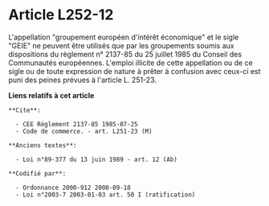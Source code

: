 # Article L252-12

L'appellation "groupement européen d'intérêt économique" et le sigle "GEIE" ne peuvent être utilisés que par les groupements
soumis aux dispositions du règlement n° 2137-85 du 25 juillet 1985 du Conseil des Communautés européennes. L'emploi illicite
de cette appellation ou de ce sigle ou de toute expression de nature à prêter à confusion avec ceux-ci est puni des peines
prévues à l'article L. 251-23.

**Liens relatifs à cet article**

	**Cite**:

	  - CEE Règlement 2137-85 1985-07-25
	  - Code de commerce. - art. L251-23 (M)

	**Anciens textes**:

	  - Loi n°89-377 du 13 juin 1989 - art. 12 (Ab)

	**Codifié par**:

	  - Ordonnance 2000-912 2000-09-18
	  - Loi n°2003-7 2003-01-03 art. 50 I (ratification)
